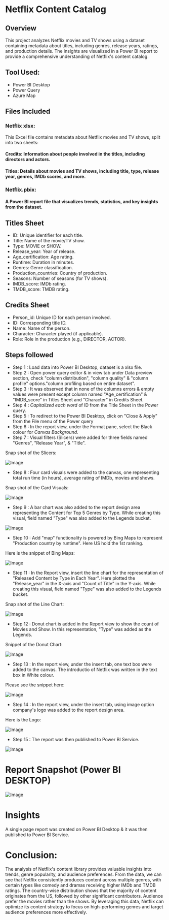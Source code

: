 # Netflix Content Catalog

## Overview

This project analyzes Netflix movies and TV shows using a dataset containing metadata about titles, including genres, release years, ratings, and production details. The insights are visualized in a Power BI report to provide a comprehensive understanding of Netflix's content catalog.

## Tool Used:
- Power BI Desktop
- Power Query
- Azure Map

## Files Included

### Netflix xlsx: 
This Excel file contains metadata about Netflix movies and TV shows, split into two sheets:

#### Credits: Information about people involved in the titles, including directors and actors.

#### Titles: Details about movies and TV shows, including title, type, release year, genres, IMDb scores, and more.

### Netflix.pbix: 
#### A Power BI report file that visualizes trends, statistics, and key insights from the dataset.

## Titles Sheet

- ID: Unique identifier for each title.
- Title: Name of the movie/TV show.
- Type: MOVIE or SHOW.
- Release_year: Year of release.
- Age_certification: Age rating.
- Runtime: Duration in minutes.
- Genres: Genre classification.
- Production_countries: Country of production.
- Seasons: Number of seasons (for TV shows).
- IMDB_score: IMDb rating.
- TMDB_score: TMDB rating.

## Credits Sheet

- Person_id: Unique ID for each person involved.
- ID: Corresponding title ID.
- Name: Name of the person.
- Character: Character played (if applicable).
- Role: Role in the production (e.g., DIRECTOR, ACTOR).

## Steps followed 

- Step 1 : Load data into Power BI Desktop, dataset is a xlsx file.
- Step 2 : Open power query editor & in view tab under Data preview section, check "column distribution", "column quality" & "column profile" options."column profiling based on entire dataset".
- Step 3 : It was observed that in none of the columns errors & empty values were present except column named "Age_certification" & "IMDB_score" in Titles Sheet and "Character" in Credits Sheet.
- Step 4 : _Capitalized each word_ of ID from the Title Sheet in the Power query.
- Step 5 : To redirect to the Power BI Desktop, click on "Close & Apply" from the File menu of the Power query 
- Step 6 : In the report view, under the Format pane, select the Black colour for _Canvas Background_.
- Step 7 : Visual filters (Slicers) were added for three fields named "Genres", "Release Year", & "Title".

Snap shot of the Slicers:

![Image](https://github.com/user-attachments/assets/ad90f202-1536-4269-a489-55434fb3fd54)

- Step 8 : Four card visuals were added to the canvas, one representing total run time (in hours), average rating of IMDb, movies and shows.

Snap shot of the Card Visuals:

![Image](https://github.com/user-attachments/assets/4758416e-7404-42b9-ab5b-6e9756ce31e0)


- Step 9 : A bar chart was also added to the report design area representing the Content for Top 5 Genres by Type. While creating this visual, field named "Type" was also added to the Legends bucket.

![Image](https://github.com/user-attachments/assets/d3f9d21d-5cb8-4b78-aa57-30a399863197)


- Step 10 : Add "map" functionality is powered by Bing Maps to represent "Production country by runtime". Here US hold the 1st ranking.

Here is the snippet of Bing Maps:

![Image](https://github.com/user-attachments/assets/e5e73a27-f5a7-4236-b91e-a9507d9b1f20)


- Step 11 : In the Report view, insert the line chart for the representation of "Released Content by Type in Each Year". Here plotted the "Release_year" in the X-axis and "Count of Title" in the Y-axis. While creating this visual, field named "Type" was also added to the Legends bucket.

Snap shot of the Line Chart:

![Image](https://github.com/user-attachments/assets/5634f37e-2e75-4e9d-bcff-9c7a4d2a6820)


- Step 12 : Donut chart is added in the Report view to show the count of Movies and Show. In this representation, "Type" was added as the Legends.

Snippet of the Donut Chart:

![Image](https://github.com/user-attachments/assets/e1fc21e3-6de3-46aa-a0af-1a9ccb828c42)


- Step 13 : In the report view, under the insert tab, one text box were added to the canvas. The introductio of Netflix was written in the text box in White colour.

Please see the snippet here:

![Image](https://github.com/user-attachments/assets/a9210173-a818-4301-a306-9bb8b2f8e749)


- Step 14 : In the report view, under the insert tab, using image option company's logo was added to the report design area. 

Here is the Logo:

![Image](https://github.com/user-attachments/assets/9c61735b-a01a-44e4-b535-e4f97f48856a)

 
 - Step 15 : The report was then published to Power BI Service.
 
 
![Image](https://github.com/user-attachments/assets/0a8a76fc-6e4a-41a4-b948-e900d8f23de9)

 
 # Report Snapshot (Power BI DESKTOP)

 
![Image](https://github.com/user-attachments/assets/d8caf682-f5ef-4e14-b640-4c8c0b31f2d0)

# Insights

A single page report was created on Power BI Desktop & it was then published to Power BI Service.


# Conclusion:
The analysis of Netflix's content library provides valuable insights into trends, genre popularity, and audience preferences. From the data, we can see that Netflix consistently produces content across multiple genres, with certain types like comedy and dramas receiving higher IMDb and TMDB ratings. The country-wise distribution shows that the majority of content originates from the US, followed by other significant contributors. Audience prefer the movies rather than the shows. By leveraging this data, Netflix can optimize its content strategy to focus on high-performing genres and target audience preferences more effectively.

